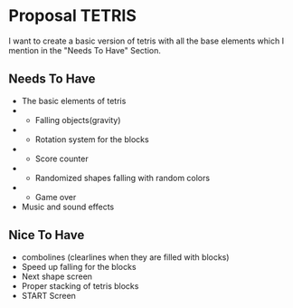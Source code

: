 # Proposal TETRIS
I want to create a basic version of tetris with all the base elements which I mention in the "Needs To Have" Section.  

## Needs To Have
- The basic elements of tetris
- - Falling objects(gravity)
- - Rotation system for the blocks
- - Score counter
- - Randomized shapes falling with random colors
- - Game over 
- Music and sound effects

## Nice To Have
 - combolines (clearlines when they are filled with blocks)
 - Speed up falling for the blocks
 - Next shape screen
 - Proper stacking of tetris blocks
 - START Screen
